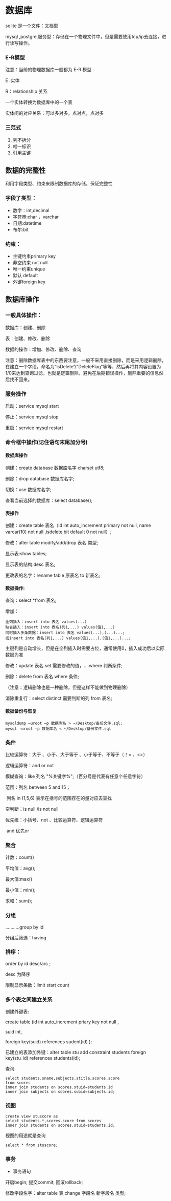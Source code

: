 # 数据库

sqlite 是一个文件：文档型

mysql ,postgre,服务型：存储在一个物理文件中，但是需要使用tcp/ip去连接，进行读写操作。

### E-R模型

注意：当前的物理数据库一般都为 E-R 模型

E :实体

R：relationship 关系

一个实体转换为数据库中的一个表

实体间的对应关系：可以多对多，点对点，点对多

### 三范式

1. 列不拆分
2. 唯一标识
3. 引用主键



## 数据的完整性

利用字段类型、约束来限制数据库的存储，保证完整性

### 字段了类型：

* 数字：int,decimal
* 字符串:char ，varchar
* 日期:datetime
* 布尔:bit

### 约束：

* 主键约束primary key
* 非空约束 not null
* 唯一约束unique
* 默认 default
* 外键foreign key

## 数据库操作

### 一般具体操作：

数据库：创建、删除

表：创建、修改、删除

数据的操作：增加、修改、删除、查询

注意：删除数据库表中的东西要注意，一般不采用直接删除，而是采用逻辑删除，在建立一个字段，命名为“isDelete”/"DeleteFlag"等等，然后再将其内容设置为1/0来达到查询过滤，也就是逻辑删除，避免在后期错误操作，删除重要的信息然后找不回来。



### 服务操作

启动：service mysql start

停止：service mysql stop

重启：service mysql restart

### 命令框中操作(记住语句末尾加分号)

#### 数据库操作

创建：create database 数据库名字 charset utf8;

删除：drop database 数据库名字;

切换：use 数据库名字;

查看当前选择的数据库：select database();

#### 表操作

创建：create table 表名（id int auto_increment primary not null, name varcar(10) not null ,isdelete bit default 0 not null）;

修改：alter table modify/add/drop 表名 类型;

显示表:show tables;

显示表的结构:desc 表名;

更改表的名字：rename table 原表名 to 新表名;

#### 数据操作:

查询：select *from 表名;

增加：

```
全列插入：insert into 表名 values(...)
缺省插入：insert into 表名(列1,...) values(值1,...)
同时插入多条数据：insert into 表名 values(...),(...)...;
或insert into 表名(列1,...) values(值1,...),(值1,...)...;
```

主键列是自动增长，但是在全列插入时需要占位，通常使用0，插入成功后以实际数据为准

修改：update 表名 set 需要修改的值，....where 判断条件;

删除：delete from 表名 where 条件;

（注意：逻辑删除也是一种删除，但是这样不能做到物理删除）

消除重复行：select distinct 需要判断的列 from 表名;



#### 数据备份与恢复

```
mysqldump –uroot –p 数据库名 > ~/Desktop/备份文件.sql;
mysql -uroot –p 数据库名 < ~/Desktop/备份文件.sql
```

### 条件

比较运算符：大于 、小于、大于等于 、小于等于、不等于（！= 、<>）

逻辑运算符：and or not

模糊查询：like 列名 "%关键字%";（百分号是代表有任意个任意字符）

范围：列名 between 5 and 15；

​		列名  in (1,5,6)   表示在括号的范围存在的量对应去查找

空判断：is null /is not null

优先级：小括号、not 、比较运算符、逻辑运算符

​                 and 优先or

### 聚合

计数：count()

平均值：avg();

最大值:max()

最小值：min();

求和：sum();

### 分组 

  ...........group by id

分组后筛选：having

### 排序：

order by id desc/arc ;

desc 为降序

限制显示条数：limit start count 

### 多个表之间建立关系

创建外键表:

create table (id int auto_increment priary key not null ,

suid int,

foreign key(suid)  references sudent(id) );

已建立的表添加外键：alter table stu add constraint students foreign key(stu_id) references students(id);

查询:

```mysql
select students.sname,subjects.stitle,scores.score
from scores
inner join students on scores.stuid=students.id
inner join subjects on scores.subid=subjects.id; 
```



### 视图

```
create view stuscore as 
select students.*,scores.score from scores
inner join students on scores.stuid=students.id;
```

视图的用途就是查询

```
select * from stuscore;
```

### 事务

- 事务语句

开启begin;
提交commit;
回滚rollback;

修改字段名字：alter table 表 change 字段名 新字段名 类型;
